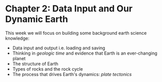 Chapter 2: Data Input and Our Dynamic Earth
=======================

This week we will focus on building some background earth science knowledge:

* Data input and output i.e. loading and saving
* Thinking in *geologic time* and evidence that Earth is an ever-changing planet
* The structure of Earth
* Types of rocks and the rock cycle
* The process that drives Earth's dynamics: *plate tectonics*
